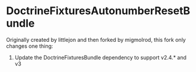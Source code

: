 DoctrineFixturesAutonumberResetBundle
=====================================
Originally created by littlejon and then forked by migmolrod, this fork only changes one thing:
1. Update the DoctrineFixturesBundle dependency to support v2.4.* and v3
